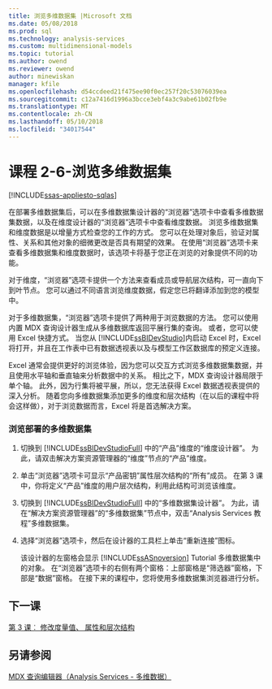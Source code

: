 ```yaml
---
title: 浏览多维数据集 |Microsoft 文档
ms.date: 05/08/2018
ms.prod: sql
ms.technology: analysis-services
ms.custom: multidimensional-models
ms.topic: tutorial
ms.author: owend
ms.reviewer: owend
author: minewiskan
manager: kfile
ms.openlocfilehash: d54ccdeed21f475ee90f0ec257f20c53076039ea
ms.sourcegitcommit: c12a7416d1996a3bcce3ebf4a3c9abe61b02fb9e
ms.translationtype: MT
ms.contentlocale: zh-CN
ms.lasthandoff: 05/10/2018
ms.locfileid: "34017544"
---
```

# <a name="lesson-2-6---browsing-the-cube"></a>课程 2-6-浏览多维数据集
[!INCLUDE[ssas-appliesto-sqlas](../includes/ssas-appliesto-sqlas.md)]

在部署多维数据集后，可以在多维数据集设计器的“浏览器”选项卡中查看多维数据集数据，以及在维度设计器的“浏览器”选项卡中查看维度数据。 浏览多维数据集和维度数据是以增量方式检查您的工作的方式。 您可以在处理对象后，验证对属性、关系和其他对象的细微更改是否具有期望的效果。 在使用“浏览器”选项卡来查看多维数据集和维度数据时，该选项卡将基于您正在浏览的对象提供不同的功能。  
  
对于维度，“浏览器”选项卡提供一个方法来查看成员或导航层次结构，可一直向下到叶节点。 您可以通过不同语言浏览维度数据，假定您已将翻译添加到您的模型中。  
  
对于多维数据集，“浏览器”选项卡提供了两种用于浏览数据的方法。 您可以使用内置 MDX 查询设计器生成从多维数据库返回平展行集的查询。 或者，您可以使用 Excel 快捷方式。 当您从 [!INCLUDE[ssBIDevStudio](../includes/ssbidevstudio-md.md)]内启动 Excel 时，Excel 将打开，并且在工作表中已有数据透视表以及与模型工作区数据库的预定义连接。  
  
Excel 通常会提供更好的浏览体验，因为您可以交互方式浏览多维数据集数据，并且使用水平轴和垂直轴来分析数据中的关系。 相比之下，MDX 查询设计器局限于单个轴。 此外，因为行集将被平展，所以，您无法获得 Excel 数据透视表提供的深入分析。 随着您向多维数据集添加更多的维度和层次结构（在以后的课程中将会这样做），对于浏览数据而言，Excel 将是首选解决方案。  
  
### <a name="to-browse-the-deployed-cube"></a>浏览部署的多维数据集  
  
1.  切换到 [!INCLUDE[ssBIDevStudioFull](../includes/ssbidevstudiofull-md.md)] 中的“产品”维度的“维度设计器”。 为此，请双击解决方案资源管理器的“维度”节点的“产品”维度。  
  
2.  单击“浏览器”选项卡可显示“产品密钥”属性层次结构的“所有”成员。 在第 3 课中，你将定义“产品”维度的用户层次结构，利用此结构可浏览该维度。  
  
3.  切换到 [!INCLUDE[ssBIDevStudioFull](../includes/ssbidevstudiofull-md.md)] 中的“多维数据集设计器”。 为此，请在“解决方案资源管理器”的“多维数据集”节点中，双击“Analysis Services 教程”多维数据集。  
  
4.  选择“浏览器”选项卡，然后在设计器的工具栏上单击“重新连接”图标。  
  
    该设计器的左窗格会显示 [!INCLUDE[ssASnoversion](../includes/ssasnoversion-md.md)] Tutorial 多维数据集中的对象。 在“浏览器”选项卡的右侧有两个窗格：上部窗格是“筛选器”窗格，下部是“数据”窗格。 在接下来的课程中，您将使用多维数据集浏览器进行分析。  
  
## <a name="next-lesson"></a>下一课  
[第 3 课︰ 修改度量值、 属性和层次结构](../analysis-services/lesson-3-modifying-measures-attributes-and-hierarchies.md)  
  
## <a name="see-also"></a>另请参阅  
[MDX 查询编辑器（Analysis Services - 多维数据）](http://msdn.microsoft.com/library/777f2c23-1c1c-4b72-9d19-48a4866551f8)  
  
  
  
